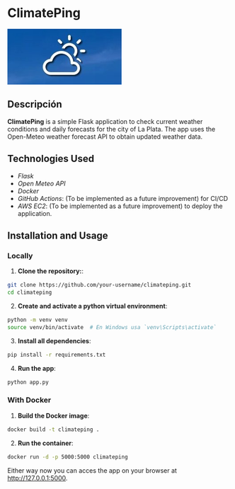 # ClimatePing

![ClimatePing Logo](./static/logo.png)

## Descripción

**ClimatePing** is a simple Flask application to check current weather conditions and daily forecasts for the city of La Plata. 
The app uses the Open-Meteo weather forecast API to obtain updated weather data.

## Technologies Used

- *Flask*
- *Open Meteo API*
- *Docker*
- *GitHub Actions*: (To be implemented as a future improvement) for CI/CD
- *AWS EC2*: (To be implemented as a future improvement) to deploy the application.

## Installation and Usage

### Locally

1. **Clone the repository:**:

```sh
git clone https://github.com/your-username/climateping.git
cd climateping
```
2. **Create and activate a python virtual environment**:
```sh
python -m venv venv
source venv/bin/activate  # En Windows usa `venv\Scripts\activate`
```

3. **Install all dependencies**:
```sh
pip install -r requirements.txt
```

4. **Run the app**:
```sh
python app.py
```

### With Docker

1. **Build the Docker image**:
```sh
docker build -t climateping .
```
2. **Run the container**:
```sh
docker run -d -p 5000:5000 climateping
```


Either way now you can acces the app on your browser at http://127.0.0.1:5000.
